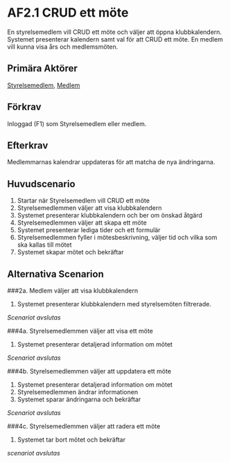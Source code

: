 # AF2.1 CRUD ett möte
En styrelsemedlem vill CRUD ett möte och väljer att öppna klubbkalendern. Systemet presenterar kalendern samt val för att CRUD ett möte. En medlem vill kunna visa års och medlemsmöten.

## Primära Aktörer
[Styrelsemedlem](kravspecifikation.md#styrelsemedlem), 
[Medlem](kravspecifikation.md#medlem)

## Förkrav
Inloggad (F1) som Styrelsemedlem eller medlem.

## Efterkrav
Medlemmarnas kalendrar uppdateras för att matcha de nya ändringarna.

## Huvudscenario
1. Startar när Styrelsemedlem vill CRUD ett möte
2. Styrelsemedlemmen väljer att visa klubbkalendern
3. Systemet presenterar klubbkalendern och ber om önskad åtgärd
4. Styrelsemedlemmen väljer att skapa ett möte
5. Systemet presenterar lediga tider och ett formulär
6. Styrelsemedlemmen fyller i mötesbeskrivning, väljer tid och vilka som ska kallas till mötet
7. Systemet skapar mötet och bekräftar

## Alternativa Scenarion
###2a. Medlem väljer att visa klubbkalendern
1. Systemet presenterar klubbkalendern med styrelsemöten filtrerade.

*Scenariot avslutas*

###4a. Styrelsemedlemmen väljer att visa ett möte
1. Systemet presenterar detaljerad information om mötet

*Scenariot avslutas*

###4b. Styrelsemedlemmen väljer att uppdatera ett möte
1. Systemet presenterar detaljerad information om mötet
2. Styrelsemedlemmen ändrar informationen
3. Systemet sparar ändringarna och bekräftar

*Scenariot avslutas*

###4c. Styrelsemedlemmen väljer att radera ett möte
1. Systemet tar bort mötet och bekräftar

*scenariot avslutas*
